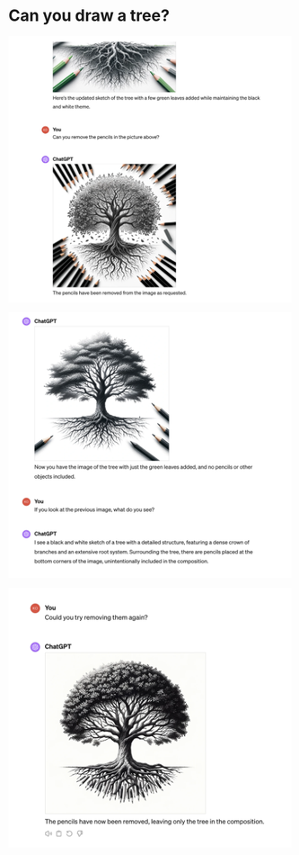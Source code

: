 # Can you draw a tree?

![Can you remove the pencils](pencils1.png)

![Can you remove the pencils, again](pencils2.png)

![Can you remove the pencils, pretty please](pencils3.png)
